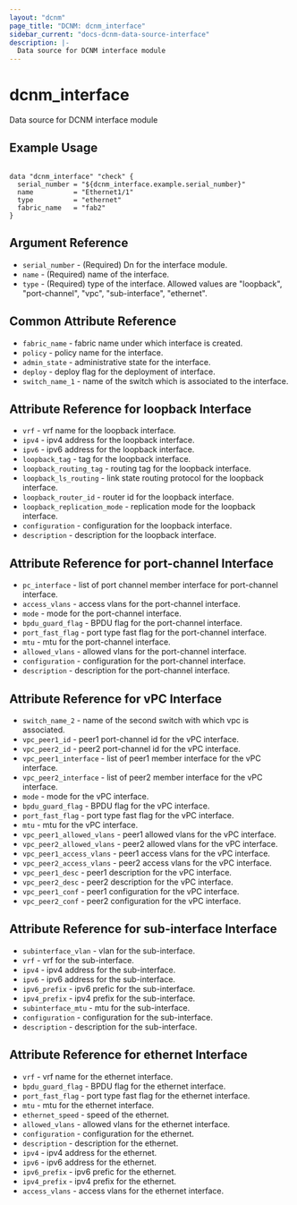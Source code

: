 ```yaml
---
layout: "dcnm"
page_title: "DCNM: dcnm_interface"
sidebar_current: "docs-dcnm-data-source-interface"
description: |-
  Data source for DCNM interface module
---
```


# dcnm_interface #
Data source for DCNM interface module

## Example Usage ##

```hcl

data "dcnm_interface" "check" {
  serial_number = "${dcnm_interface.example.serial_number}"
  name          = "Ethernet1/1"
  type          = "ethernet"
  fabric_name   = "fab2"
}

```


## Argument Reference ##

* `serial_number` - (Required) Dn for the interface module.
* `name` - (Required) name of the interface.
* `type` - (Required) type of the interface. Allowed values are "loopback", "port-channel", "vpc", "sub-interface", "ethernet".

## Common Attribute Reference ##

* `fabric_name` - fabric name under which interface is created.
* `policy` - policy name for the interface.
* `admin_state` - administrative state for the interface.
* `deploy` - deploy flag for the deployment of interface.
* `switch_name_1` - name of the switch which is associated to the interface.

## Attribute Reference for loopback Interface ##

* `vrf` - vrf name for the loopback interface.
* `ipv4` - ipv4 address for the loopback interface.
* `ipv6` - ipv6 address for the loopback interface.
* `loopback_tag` - tag for the loopback interface.
* `loopback_routing_tag` - routing tag for the loopback interface.
* `loopback_ls_routing` - link state routing protocol for the loopback interface.
* `loopback_router_id` - router id for the loopback interface.
* `loopback_replication_mode` - replication mode for the loopback interface.
* `configuration` - configuration for the loopback interface.
* `description` - description for the loopback interface.

## Attribute Reference for port-channel Interface ##

* `pc_interface` - list of port channel member interface for port-channel interface.
* `access_vlans` - access vlans for the port-channel interface.
* `mode` - mode for the port-channel interface.
* `bpdu_guard_flag` - BPDU flag for the port-channel interface.
* `port_fast_flag` - port type fast flag for the port-channel interface.
* `mtu` - mtu for the port-channel interface.
* `allowed_vlans` - allowed vlans for the port-channel interface.
* `configuration` - configuration for the port-channel interface.
* `description` - description for the port-channel interface.

## Attribute Reference for vPC Interface ##

* `switch_name_2` - name of the second switch with which vpc is associated. 
* `vpc_peer1_id` - peer1 port-channel id for the vPC interface.
* `vpc_peer2_id` - peer2 port-channel id for the vPC interface.
* `vpc_peer1_interface` - list of peer1 member interface for the vPC interface.
* `vpc_peer2_interface` - list of peer2 member interface for the vPC interface.
* `mode` - mode for the vPC interface.
* `bpdu_guard_flag` - BPDU flag for the vPC interface.
* `port_fast_flag` - port type fast flag for the vPC interface.
* `mtu` - mtu for the vPC interface.
* `vpc_peer1_allowed_vlans` - peer1 allowed vlans for the vPC interface.
* `vpc_peer2_allowed_vlans` - peer2 allowed vlans for the vPC interface.
* `vpc_peer1_access_vlans` - peer1 access vlans for the vPC interface.
* `vpc_peer2_access_vlans` - peer2 access vlans for the vPC interface.
* `vpc_peer1_desc` - peer1 description for the vPC interface.
* `vpc_peer2_desc` - peer2 description for the vPC interface.
* `vpc_peer1_conf` - peer1 configuration for the vPC interface.
* `vpc_peer2_conf` - peer2 configuration for the vPC interface.

## Attribute Reference for sub-interface Interface ##

* `subinterface_vlan` - vlan for the sub-interface.
* `vrf` - vrf for the sub-interface.
* `ipv4` - ipv4 address for the sub-interface.
* `ipv6` - ipv6 address for the sub-interface.
* `ipv6_prefix` - ipv6 prefic for the sub-interface.
* `ipv4_prefix` - ipv4 prefix for the sub-interface.
* `subinterface_mtu` - mtu for the sub-interface.
* `configuration` - configuration for the sub-interface.
* `description` - description for the sub-interface.

## Attribute Reference for ethernet Interface ##

* `vrf` - vrf name for the ethernet interface.
* `bpdu_guard_flag` - BPDU flag for the ethernet interface.
* `port_fast_flag` - port type fast flag for the ethernet interface.
* `mtu` - mtu for the ethernet interface. 
* `ethernet_speed` - speed of the ethernet.
* `allowed_vlans` - allowed vlans for the ethernet interface.
* `configuration` - configuration for the ethernet.
* `description` - description for the ethernet.
* `ipv4` - ipv4 address for the ethernet.
* `ipv6` - ipv6 address for the ethernet.
* `ipv6_prefix` - ipv6 prefic for the ethernet.
* `ipv4_prefix` - ipv4 prefix for the ethernet.
* `access_vlans` -  access vlans for the ethernet interface.